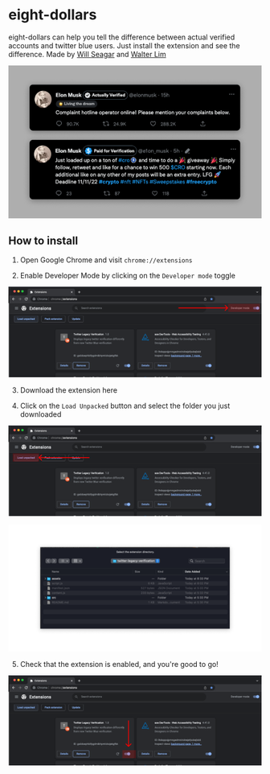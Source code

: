 ﻿# eight-dollars

eight-dollars can help you tell the difference between actual verified accounts and twitter blue users. Just install the extension and see the difference. Made by [Will Seagar](https://twitter.com/willseagar) and [Walter Lim](https://twitter.com/iWaltzAround)

![Some tweets](./assets/example.png)

## How to install

1. Open Google Chrome and visit `chrome://extensions`

2. Enable Developer Mode by clicking on the `Developer mode` toggle

![chrome extension page](./assets/intro-1.png)

3. Download the extension here

4. Click on the `Load Unpacked` button and select the folder you just downloaded

![chrome extension page](./assets/intro-2.png)

![file upload modal](./assets/intro-3.png)

5. Check that the extension is enabled, and you're good to go!

![chrome extension page](./assets/intro-4.png)
